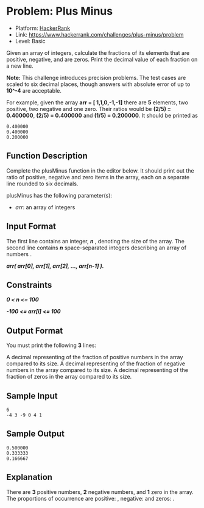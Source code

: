 # Problem: Plus Minus

- Platform: [HackerRank](https://www.hackerrank.com/)
- Link: https://www.hackerrank.com/challenges/plus-minus/problem
- Level: Basic

Given an array of integers, calculate the fractions of its elements that are positive, negative, and are zeros. Print the decimal value of each fraction on a new line.

**Note:** This challenge introduces precision problems. The test cases are scaled to six decimal places, though answers with absolute error of up to **10^-4** are acceptable.

For example, given the array **arr = [ 1,1,0,-1,-1]** there are **5** elements, two positive, two negative and one zero. Their ratios would be **(2/5) = 0.400000**, **(2/5) = 0.400000** and **(1/5) = 0.200000**. It should be printed as

```
0.400000
0.400000
0.200000
```

## Function Description

Complete the plusMinus function in the editor below. It should print out the ratio of positive, negative and zero items in the array, each on a separate line rounded to six decimals.

plusMinus has the following parameter(s):

- *arr*: an array of integers

## Input Format

The first line contains an integer, ***n*** , denoting the size of the array.
The second line contains ***n*** space-separated integers describing an array of numbers .

***arr( arr[0], arr[1], arr[2], ..., arr[n-1] ).***

## Constraints

***0 < n <= 100***

***-100 <= arr[i] <= 100***

## Output Format

You must print the following **3** lines:

A decimal representing of the fraction of positive numbers in the array compared to its size.
A decimal representing of the fraction of negative numbers in the array compared to its size.
A decimal representing of the fraction of zeros in the array compared to its size.

## Sample Input
```
6
-4 3 -9 0 4 1         
```

## Sample Output
```
0.500000
0.333333
0.166667
```

## Explanation

There are **3** positive numbers, **2** negative numbers, and **1** zero in the array.
The proportions of occurrence are positive: , negative:  and zeros: .